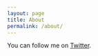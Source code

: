 ```yaml
---
layout: page
title: About
permalink: /about/
---
```



You can follow me on [Twitter][1].

[1]: http://twitter.com/leosanchez16
